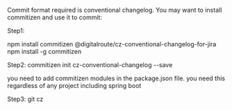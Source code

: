 Commit format required is conventional changelog. You may want to install commitizen and use it to commit:

Step1:

npm install commitizen @digitalroute/cz-conventional-changelog-for-jira
npm install -g commitizen

Step2:
commitizen init cz-conventional-changelog --save

you need to add  commitizen modules in the package.json file. you need this regardless of any project including spring boot

Step3:
git cz

